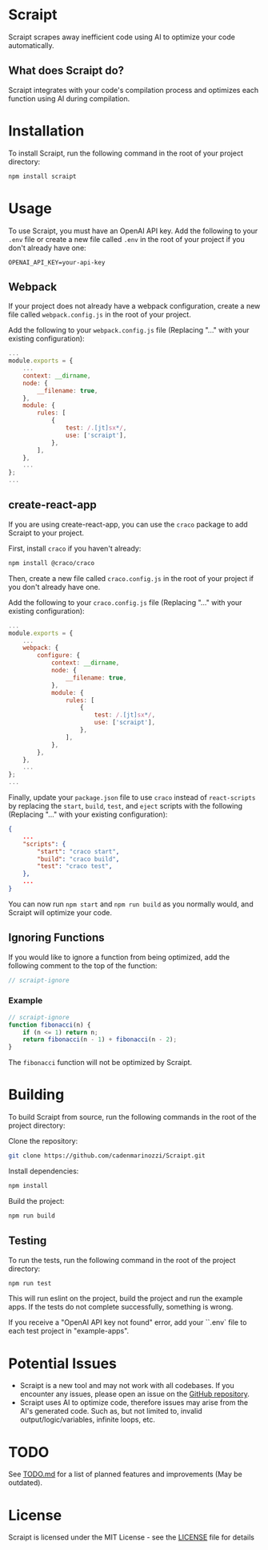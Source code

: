 # Scraipt

Scraipt scrapes away inefficient code using AI to optimize your code automatically.

## What does Scraipt do?

Scraipt integrates with your code's compilation process and optimizes each function using AI during compilation.

# Installation

To install Scraipt, run the following command in the root of your project directory:

```bash
npm install scraipt
```

# Usage

To use Scraipt, you must have an OpenAI API key. Add the following to your `.env` file or create a new file called `.env` in the root of your project if you don't already have one:

```env
OPENAI_API_KEY=your-api-key
```

## Webpack

If your project does not already have a webpack configuration, create a new file called `webpack.config.js` in the root of your project.

Add the following to your `webpack.config.js` file (Replacing "..." with your existing configuration):

```javascript
...
module.exports = {
    ...
	context: __dirname,
	node: {
		__filename: true,
	},
	module: {
		rules: [
			{
				test: /.[jt]sx*/,
				use: ['scraipt'],
			},
		],
	},
    ...
};
...
```

## create-react-app

If you are using create-react-app, you can use the `craco` package to add Scraipt to your project.

First, install `craco` if you haven't already:

```bash
npm install @craco/craco
```

Then, create a new file called `craco.config.js` in the root of your project if you don't already have one.

Add the following to your `craco.config.js` file (Replacing "..." with your existing configuration):

```javascript
...
module.exports = {
    ...
    webpack: {
        configure: {
            context: __dirname,
            node: {
                __filename: true,
            },
            module: {
                rules: [
                    {
                        test: /.[jt]sx*/,
                        use: ['scraipt'],
                    },
                ],
            },
        },
    },
    ...
};
...
```

Finally, update your `package.json` file to use `craco` instead of `react-scripts` by replacing the `start`, `build`, `test`, and `eject` scripts with the following (Replacing "..." with your existing configuration):

```json
{
    ...
    "scripts": {
        "start": "craco start",
        "build": "craco build",
        "test": "craco test",
    },
    ...
}
```

You can now run `npm start` and `npm run build` as you normally would, and Scraipt will optimize your code.

## Ignoring Functions

If you would like to ignore a function from being optimized, add the following comment to the top of the function:

```javascript
// scraipt-ignore
```

### Example

```javascript
// scraipt-ignore
function fibonacci(n) {
	if (n <= 1) return n;
	return fibonacci(n - 1) + fibonacci(n - 2);
}
```

The `fibonacci` function will not be optimized by Scraipt.

# Building

To build Scraipt from source, run the following commands in the root of the project directory:

Clone the repository:

```bash
git clone https://github.com/cadenmarinozzi/Scraipt.git
```

Install dependencies:

```bash
npm install
```

Build the project:

```bash
npm run build
```

## Testing

To run the tests, run the following command in the root of the project directory:

```bash
npm run test
```

This will run eslint on the project, build the project and run the example apps. If the tests do not complete successfully, something is wrong.

If you receive a "OpenAI API key not found" error, add your ``.env` file to each test project in "example-apps".

# Potential Issues

-   Scraipt is a new tool and may not work with all codebases. If you encounter any issues, please open an issue on the [GitHub repository](github.com/cadenmarinozzi/Scraipt).
-   Scraipt uses AI to optimize code, therefore issues may arise from the AI's generated code. Such as, but not limited to, invalid output/logic/variables, infinite loops, etc.

# TODO

See [TODO.md](TODO.md) for a list of planned features and improvements (May be outdated).

# License

Scraipt is licensed under the MIT License - see the [LICENSE](LICENSE) file for details

